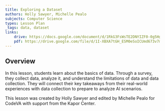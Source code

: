 ```yaml
---
title: Exploring a Dataset
authors: Holly Sawyer, Michelle Pealo
subjects: Computer Science
types: Lesson Plan
_tags: data, dataset
links:
    drive: https://docs.google.com/document/d/1RkG3FsWsTE2DNYIZF0-0g5HghHNzsvRtadaAqi6WWUU/edit?usp=sharing
    pdf: https://drive.google.com/file/d/1I-XBXA7tGH_ESM0eSoICUmd673v7mtMV/view?usp=drive_link
---
```


## Overview

In this lesson, students learn about the basics of data. Through a survey, they collect data, analyze it, and understand the limitations of data and data collection. They will connect their key takeaways from their real-world experiences with data collection to prepare to analyze AI scenarios.

This lesson was created by Holly Sawyer and edited by Michelle Pealo for CodeVA with support from the Kapor Center.
